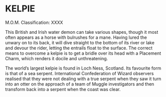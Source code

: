 # KELPIE  
M.O.M. Classification: XXXX  
  
This British and Irish water demon can take various shapes, though it most often appears as a horse with bulrushes for a mane. Having lured the unwary on to its back, it will dive straight to the bottom of its river or lake and devour the rider, letting the entrails float to the surface. The correct means to overcome a kelpie is to get a bridle over its head with a Placement Charm, which renders it docile and unthreatening.  
  
The world’s largest kelpie is found in Loch Ness, Scotland. Its favourite form is that of a sea serpent. International Confederation of Wizard observers realised that they were not dealing with a true serpent when they saw it turn into an otter on the approach of a team of Muggle investigators and then transform back into a serpent when the coast was clear.  
  
